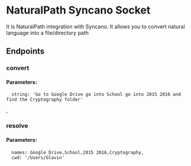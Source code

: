 # NaturalPath Syncano Socket

It is NaturalPath integration with Syncano. It allows you to convert natural language into a file/directory path

## Endpoints

### convert

#### Parameters:

      string: 'Go to Google Drive go into School go into 2015 2016 and find the Cryptography folder'

,
### resolve

#### Parameters:

      names: Google Drive,School,2015 2016,Cryptography,
      cwd: '/Users/Glavin'

